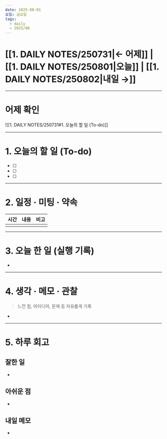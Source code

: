 ```yaml
---
date: 2025-08-01
요일: 금요일
tags:
  - daily
  - 2025/08
---
```

# [[1. DAILY NOTES/250731|← 어제]] | [[1. DAILY NOTES/250801|오늘]] | [[1. DAILY NOTES/250802|내일 →]]

---

# 어제 확인

![[1. DAILY NOTES/250731#1. 오늘의 할 일 (To-do)]]

---


# 1.  오늘의 할 일 (To-do)
- [ ]  
- [ ]  
- [ ]  

---

# 2. 일정 · 미팅 · 약속

| 시간  | 내용  | 비고  |
| --- | --- | --- |
|     |     |     |

---

# 3. 오늘 한 일 (실행 기록)

- 

---

# 4. 생각 · 메모 · 관찰
> 느낀 점, 아이디어, 문제 등 자유롭게 기록  

- 

---

# 5. 하루 회고

## 잘한 일
- 

## 아쉬운 점  
- 

## 내일 메모  
- 
